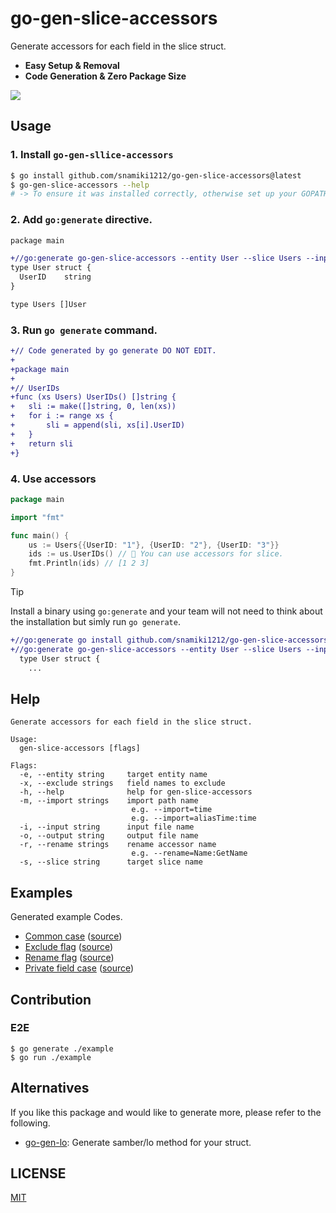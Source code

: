 # go-gen-slice-accessors

Generate accessors for each field in the slice struct.

- <b>Easy Setup & Removal</b>
- <b>Code Generation & Zero Package Size</b>

<img src="https://github.com/user-attachments/assets/92602519-44ab-49ad-9093-46fe3858eed3" />

## Usage

### 1. Install `go-gen-sllice-accessors`

```zsh
$ go install github.com/snamiki1212/go-gen-slice-accessors@latest
$ go-gen-slice-accessors --help
# -> To ensure it was installed correctly, otherwise set up your GOPATH like `export PATH=$PATH:$(go env GOPATH)/bin`
```

### 2. Add `go:generate` directive.

```diff filename="user.go"
package main

+//go:generate go-gen-slice-accessors --entity User --slice Users --input user.go --output user_gen.go
type User struct {
  UserID    string
}

type Users []User
```

### 3. Run `go generate` command.

```diff filename="user_gen.go"
+// Code generated by go generate DO NOT EDIT.
+
+package main
+
+// UserIDs
+func (xs Users) UserIDs() []string {
+	sli := make([]string, 0, len(xs))
+	for i := range xs {
+		sli = append(sli, xs[i].UserID)
+	}
+	return sli
+}
```

### 4. Use accessors

```go
package main

import "fmt"

func main() {
	us := Users{{UserID: "1"}, {UserID: "2"}, {UserID: "3"}}
	ids := us.UserIDs() // 🚀 You can use accessors for slice.
	fmt.Println(ids) // [1 2 3]
}
```

> [!TIP]
> Install a binary using `go:generate` and your team will not need to think about the installation but simly run `go generate`.
>
> ```diff
> +//go:generate go install github.com/snamiki1212/go-gen-slice-accessors@latest
> +//go:generate go-gen-slice-accessors --entity User --slice Users --input user.go --output user_gen.go
>   type User struct {
>     ...
> ```

## Help

```shell
Generate accessors for each field in the slice struct.

Usage:
  gen-slice-accessors [flags]

Flags:
  -e, --entity string     target entity name
  -x, --exclude strings   field names to exclude
  -h, --help              help for gen-slice-accessors
  -m, --import strings    import path name
                           e.g. --import=time
                           e.g. --import=aliasTime:time
  -i, --input string      input file name
  -o, --output string     output file name
  -r, --rename strings    rename accessor name
                           e.g. --rename=Name:GetName
  -s, --slice string      target slice name
```

## Examples

Generated example Codes.

- [Common case](./example/user_gen.go) ([source](./example/user.go))
- [Exclude flag](./example/exclude_gen.go) ([source](./example/exclude.go))
- [Rename flag](./example/rename_gen.go) ([source](./example/rename.go))
- [Private field case](./example/private_gen.go) ([source](./example/private.go))

## Contribution

### E2E

```shell
$ go generate ./example
$ go run ./example
```

## Alternatives

If you like this package and would like to generate more, please refer to the following.

- [go-gen-lo](https://github.com/snamiki1212/go-gen-lo): Generate samber/lo method for your struct.

## LICENSE

[MIT](./LICENSE)

